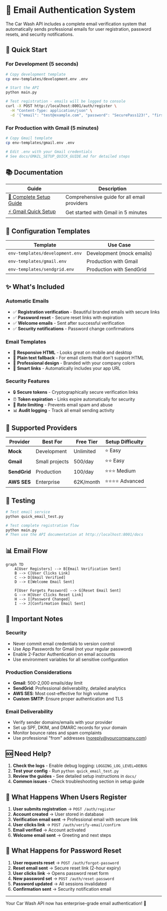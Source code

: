 # 📧 Email Authentication System

The Car Wash API includes a complete email verification system that automatically sends professional emails for user registration, password resets, and security notifications.

## 🚀 Quick Start

### For Development (5 seconds)
```bash
# Copy development template
cp env-templates/development.env .env

# Start the API
python main.py

# Test registration - emails will be logged to console
curl -X POST http://localhost:8001/auth/register \
  -H "Content-Type: application/json" \
  -d '{"email": "test@example.com", "password": "SecurePass123!", "first_name": "John", "last_name": "Doe"}'
```

### For Production with Gmail (5 minutes)
```bash
# Copy Gmail template
cp env-templates/gmail.env .env

# Edit .env with your Gmail credentials
# See docs/GMAIL_SETUP_QUICK_GUIDE.md for detailed steps
```

## 📚 Documentation

| Guide | Description |
|-------|-------------|
| [📖 Complete Setup Guide](EMAIL_SETUP_GUIDE.md) | Comprehensive guide for all email providers |
| [⚡ Gmail Quick Setup](GMAIL_SETUP_QUICK_GUIDE.md) | Get started with Gmail in 5 minutes |

## 📁 Configuration Templates

| Template | Use Case |
|----------|----------|
| `env-templates/development.env` | Development (mock emails) |
| `env-templates/gmail.env` | Production with Gmail |
| `env-templates/sendgrid.env` | Production with SendGrid |

## ✨ What's Included

### Automatic Emails
- ✅ **Registration verification** - Beautiful branded emails with secure links
- ✅ **Password reset** - Secure reset links with expiration
- ✅ **Welcome emails** - Sent after successful verification
- ✅ **Security notifications** - Password change confirmations

### Email Templates
- 📱 **Responsive HTML** - Looks great on mobile and desktop
- 📝 **Plain text fallback** - For email clients that don't support HTML
- 🎨 **Professional design** - Branded with your company colors
- 🔗 **Smart links** - Automatically includes your app URL

### Security Features
- 🔒 **Secure tokens** - Cryptographically secure verification links
- ⏰ **Token expiration** - Links expire automatically for security
- 🚦 **Rate limiting** - Prevents email spam and abuse
- 📊 **Audit logging** - Track all email sending activity

## 🔧 Supported Providers

| Provider | Best For | Free Tier | Setup Difficulty |
|----------|----------|-----------|------------------|
| **Mock** | Development | Unlimited | ⭐ Easy |
| **Gmail** | Small projects | 500/day | ⭐⭐ Easy |
| **SendGrid** | Production | 100/day | ⭐⭐⭐ Medium |
| **AWS SES** | Enterprise | 62K/month | ⭐⭐⭐⭐ Advanced |

## 🧪 Testing

```bash
# Test email service
python quick_email_test.py

# Test complete registration flow
python main.py
# Then use the API documentation at http://localhost:8001/docs
```

## 📊 Email Flow

```mermaid
graph TD
    A[User Registers] --> B[Email Verification Sent]
    B --> C[User Clicks Link]
    C --> D[Email Verified]
    D --> E[Welcome Email Sent]
    
    F[User Forgets Password] --> G[Reset Email Sent]
    G --> H[User Clicks Reset Link]
    H --> I[Password Changed]
    I --> J[Confirmation Email Sent]
```

## 🚨 Important Notes

### Security
- Never commit email credentials to version control
- Use App Passwords for Gmail (not your regular password)
- Enable 2-Factor Authentication on email accounts
- Use environment variables for all sensitive configuration

### Production Considerations
- **Gmail**: 500-2,000 emails/day limit
- **SendGrid**: Professional deliverability, detailed analytics
- **AWS SES**: Most cost-effective for high volume
- **Custom SMTP**: Ensure proper authentication and TLS

### Email Deliverability
- Verify sender domains/emails with your provider
- Set up SPF, DKIM, and DMARC records for your domain
- Monitor bounce rates and spam complaints
- Use professional "from" addresses (noreply@yourcompany.com)

## 🆘 Need Help?

1. **Check the logs** - Enable debug logging: `LOGGING_LOG_LEVEL=DEBUG`
2. **Test your config** - Run `python quick_email_test.py`
3. **Review the guides** - See detailed setup instructions in `docs/`
4. **Common issues** - Check troubleshooting section in setup guide

## 🎯 What Happens When Users Register

1. **User submits registration** → `POST /auth/register`
2. **Account created** → User stored in database
3. **Verification email sent** → Professional email with secure link
4. **User clicks link** → `POST /auth/verify-email/confirm`
5. **Email verified** → Account activated
6. **Welcome email sent** → Greeting and next steps

## 🔄 What Happens for Password Reset

1. **User requests reset** → `POST /auth/forgot-password`
2. **Reset email sent** → Secure reset link (2-hour expiry)
3. **User clicks link** → Opens password reset form
4. **New password set** → `POST /auth/reset-password`
5. **Password updated** → All sessions invalidated
6. **Confirmation sent** → Security notification email

---

Your Car Wash API now has enterprise-grade email authentication! 🎉